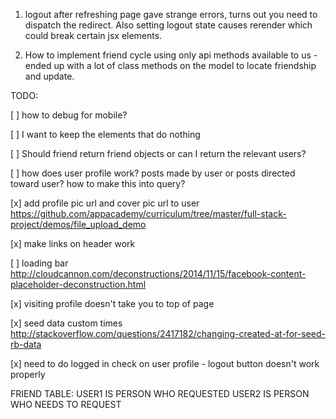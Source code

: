 1. logout after refreshing page gave strange errors, turns out you need to dispatch the redirect. Also setting logout state causes rerender which could break certain jsx elements.

2. How to implement friend cycle using only api methods available to us - ended up with a lot of class methods on the model to locate friendship and update.

TODO:

[ ] how to debug for mobile?

[ ] I want to keep the elements that do nothing

[ ] Should friend return friend objects or can I return the relevant users?

[ ] how does user profile work? posts made by user or posts directed toward user? how to make this into query?

[x] add profile pic url and cover pic url to user
https://github.com/appacademy/curriculum/tree/master/full-stack-project/demos/file_upload_demo

[x] make links on header work

[ ] loading bar
http://cloudcannon.com/deconstructions/2014/11/15/facebook-content-placeholder-deconstruction.html

[x] visiting profile doesn't take you to top of page

[x] seed data custom times
http://stackoverflow.com/questions/2417182/changing-created-at-for-seed-rb-data

[x] need to do logged in check on user profile - logout button doesn't work properly

FRIEND TABLE:
USER1 IS PERSON WHO REQUESTED
USER2 IS PERSON WHO NEEDS TO REQUEST

